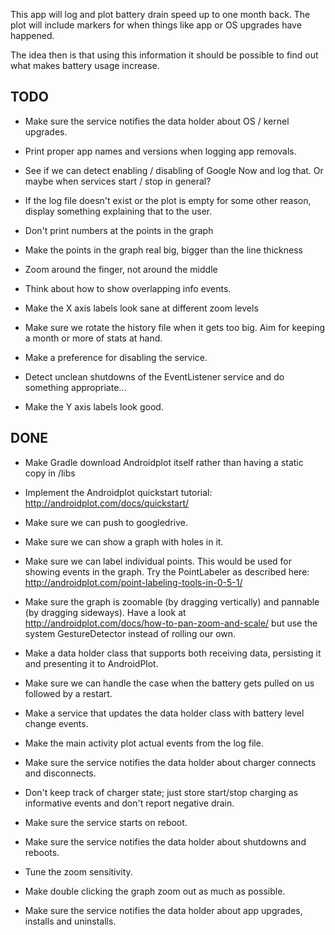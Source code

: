 This app will log and plot battery drain speed up to one month
back. The plot will include markers for when things like app or OS
upgrades have happened.

The idea then is that using this information it should be possible to
find out what makes battery usage increase.

TODO
----
* Make sure the service notifies the data holder about OS / kernel
upgrades.

* Print proper app names and versions when logging app removals.

* See if we can detect enabling / disabling of Google Now and log
that. Or maybe when services start / stop in general?

* If the log file doesn't exist or the plot is empty for some other
reason, display something explaining that to the user.

* Don't print numbers at the points in the graph

* Make the points in the graph real big, bigger than the line thickness

* Zoom around the finger, not around the middle

* Think about how to show overlapping info events.

* Make the X axis labels look sane at different zoom levels

* Make sure we rotate the history file when it gets too big. Aim for
keeping a month or more of stats at hand.

* Make a preference for disabling the service.

* Detect unclean shutdowns of the EventListener service and do something
appropriate...

* Make the Y axis labels look good.

DONE
----
* Make Gradle download Androidplot itself rather than having a static
copy in /libs

* Implement the Androidplot quickstart tutorial:
http://androidplot.com/docs/quickstart/

* Make sure we can push to googledrive.

* Make sure we can show a graph with holes in it.

* Make sure we can label individual points. This would be used for
showing events in the graph. Try the PointLabeler as described here:
http://androidplot.com/point-labeling-tools-in-0-5-1/

* Make sure the graph is zoomable (by dragging vertically) and
pannable (by dragging sideways). Have a look at
http://androidplot.com/docs/how-to-pan-zoom-and-scale/ but use the
system GestureDetector instead of rolling our own.

* Make a data holder class that supports both receiving data,
persisting it and presenting it to AndroidPlot.

* Make sure we can handle the case when the battery gets pulled on us
followed by a restart.

* Make a service that updates the data holder class with battery level
change events.

* Make the main activity plot actual events from the log file.

* Make sure the service notifies the data holder about charger connects
and disconnects.

* Don't keep track of charger state; just store start/stop charging as
informative events and don't report negative drain.

* Make sure the service starts on reboot.

* Make sure the service notifies the data holder about shutdowns and
reboots.

* Tune the zoom sensitivity.

* Make double clicking the graph zoom out as much as possible.

* Make sure the service notifies the data holder about app upgrades,
installs and uninstalls.
